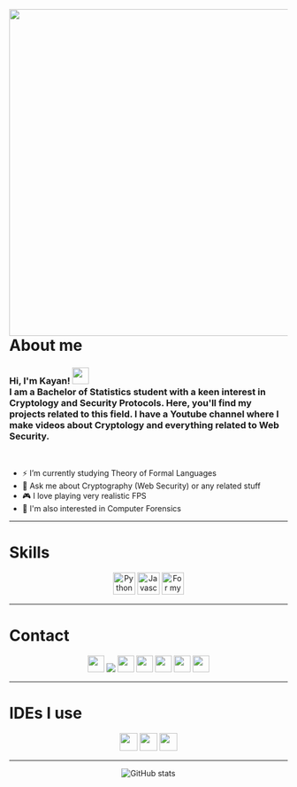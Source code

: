 
<img align="right" height="590em" src="https://raw.githubusercontent.com/gist/kayantchian/6a7742d44105420e086f35ab021f9da1/raw/22179e5a23bd6472b48036f11ac0d9ed30b90164/headercard.svg"/>
<div align="left">
<h1>About me</h1>
<h3>
Hi, I'm Kayan! <img src="https://gist.github.com/arunprakashpj/48aa20057048b46c6f9ba9d114a8b76f/raw/69a9d496f651091a509ea8d9913c4aef5c419afb/Hi.gif" height="30px"><br> I am a Bachelor of Statistics student with a keen interest in Cryptology and Security Protocols. Here, you'll find my projects related to this field. I have a Youtube channel where I make videos about Cryptology and everything related to Web Security.</h3>
 </p><br>
 
* ⚡ I’m currently studying Theory of Formal Languages <br>
* 💬 Ask me about Cryptography (Web Security) or any related stuff<br>
* 🎮 I love playing very realistic FPS 
* 📖 I'm also interested in Computer Forensics <br>
</div>

---

<h1>Skills</h1>

<div align="center">
<img height="40px" alt="Python" src="https://img.shields.io/badge/Python-FFD43B?style=for-the-badge&logo=python&logoColor=blue"/>
<img height="40px" alt="Javascript" src="https://img.shields.io/badge/javascript-%23ED8B00.svg?style=for-the-badge&logo=javascript&logoColor=white"/>
<img height="40px" alt="For my penetration testings" src="https://img.shields.io/badge/Kali_Linux-557C94?style=for-the-badge&logo=kali-linux&logoColor=white"/>
</div>

---

<h1>Contact</h1>
<div align="center">
 <a href="https://facebook.com/kayantchian"><img height="30px"  src="https://img.shields.io/badge/Facebook-1877F2?style=for-the-badge&logo=facebook&logoColor=white" /></a>
 <a href="https://www.linkedin.com/in/kayantchian/"><img src="https://img.shields.io/badge/linkedin-%230077B5.svg?style=for-the-badge&logo=linkedin&logoColor=white" /></a>
 <a href="https://steamcommunity.com/id/kayantchian/"><img height="30px"  src="https://img.shields.io/badge/Steam-000000?style=for-the-badge&logo=steam&logoColor=whit" /></a>
 <a href="https://www.instagram.com/kayantchian"><img  height="30px" src="https://img.shields.io/badge/Instagram-E4405F?style=for-the-badge&logo=instagram&logoColor=white" /></a>
 <a href="kayantchian@protonmail.com"><img  height="30px" src="https://img.shields.io/badge/ProtonMail-8B89CC?style=for-the-badge&logo=protonmail&logoColor=white" /></a>
 <a href="https://www.youtube.com/c/kayann"><img  height="30px" src="https://img.shields.io/badge/YouTube-FF0000?style=for-the-badge&logo=youtube&logoColor=white" /></a>
 <a href="discordapp.com/users/391385020381528065"><img  height="30px" src="https://img.shields.io/badge/Discord-5865F2?style=for-the-badge&logo=discord&logoColor=white" /></a>
</div>

---

<h1>IDEs I use</h1>
<div align="center">
<img height="32px" src="https://img.shields.io/badge/Eclipse-2C2255?style=for-the-badge&logo=eclipse&logoColor=white"/>
<img height="32px" src="https://img.shields.io/badge/PyCharm-000000.svg?&style=for-the-badge&logo=PyCharm&logoColor=white"/>
<img height="32px" src="https://img.shields.io/badge/VSCode-0078D4?style=for-the-badge&logo=visual%20studio%20code&logoColor=white"/>

---

<div align="center">

![GitHub stats](https://github-readme-stats.vercel.app/api?username=anuraghazra&show_icons=true&theme=tokyonight)

</div>
